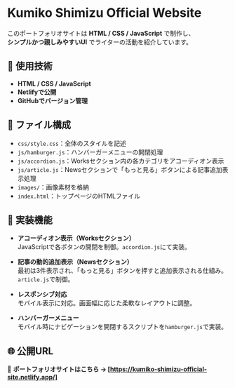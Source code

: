 # Kumiko Shimizu Official Website

このポートフォリオサイトは **HTML / CSS / JavaScript** で制作し、  
**シンプルかつ親しみやすいUI** でライターの活動を紹介しています。

## 🎨 使用技術

- **HTML / CSS / JavaScript**
- **Netlifyで公開**
- **GitHubでバージョン管理**

## 🚀 ファイル構成

- `css/style.css`：全体のスタイルを記述  
- `js/hamburger.js`：ハンバーガーメニューの開閉処理  
- `js/accordion.js`：Worksセクション内の各カテゴリをアコーディオン表示  
- `js/article.js`：Newsセクションで「もっと見る」ボタンによる記事追加表示処理  
- `images/`：画像素材を格納  
- `index.html`：トップページのHTMLファイル

## 🔧 実装機能

- **アコーディオン表示（Worksセクション）**  
  JavaScriptで各ボタンの開閉を制御。`accordion.js`にて実装。

- **記事の動的追加表示（Newsセクション）**  
  最初は3件表示され、「もっと見る」ボタンを押すと追加表示される仕組み。`article.js`で制御。

- **レスポンシブ対応**  
  モバイル表示に対応。画面幅に応じた柔軟なレイアウトに調整。

- **ハンバーガーメニュー**  
  モバイル時にナビゲーションを開閉するスクリプトを`hamburger.js`で実装。

## 🌐 公開URL

📌 **ポートフォリオサイトはこちら → [https://kumiko-shimizu-official-site.netlify.app/]**
